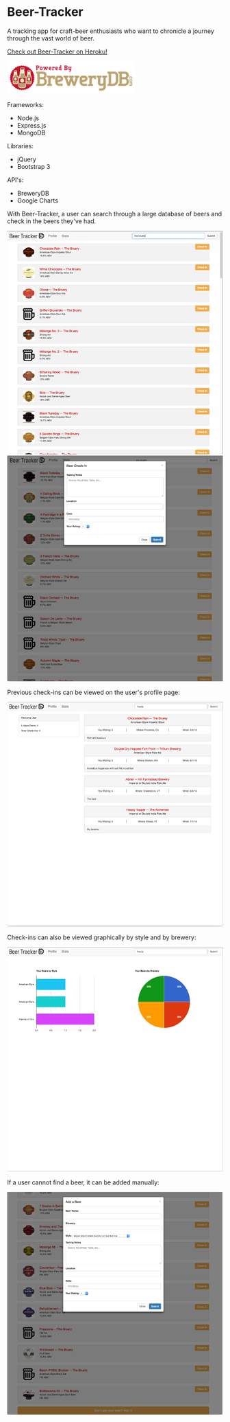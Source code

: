 # Beer-Tracker
A tracking app for craft-beer enthusiasts who want to chronicle a journey through the vast world of beer.

[Check out Beer-Tracker on Heroku!](https://m-rstewart-beer-tracker.herokuapp.com/)

![Alt text](public/images/brewerydb.png)

Frameworks:
* Node.js
* Express.js
* MongoDB

Libraries:
* jQuery
* Bootstrap 3

API's:
* BreweryDB
* Google Charts

With Beer-Tracker, a user can search through a large database of beers and check in the beers they've had.

![Alt text](screenshots/search-results.png)
![Alt text](screenshots/check-in.png)

Previous check-ins can be viewed on the user's profile page:

![Alt text](screenshots/user-profile.png)

Check-ins can also be viewed graphically by style and by brewery:

![Alt text](screenshots/stats-page.png)

If a user cannot find a beer, it can be added manually:

![Alt text](screenshots/add-beer.png)
